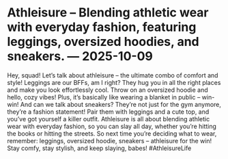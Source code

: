 # Athleisure – Blending athletic wear with everyday fashion, featuring leggings, oversized hoodies, and sneakers. — 2025-10-09

Hey, squad! Let’s talk about athleisure – the ultimate combo of comfort and style! Leggings are our BFFs, am I right? They hug you in all the right places and make you look effortlessly cool. Throw on an oversized hoodie and hello, cozy vibes! Plus, it’s basically like wearing a blanket in public – win-win! And can we talk about sneakers? They’re not just for the gym anymore, they’re a fashion statement! Pair them with leggings and a cute top, and you’ve got yourself a killer outfit. Athleisure is all about blending athletic wear with everyday fashion, so you can slay all day, whether you’re hitting the books or hitting the streets. So next time you’re deciding what to wear, remember: leggings, oversized hoodie, sneakers – athleisure for the win! Stay comfy, stay stylish, and keep slaying, babes! #AthleisureLife